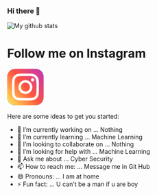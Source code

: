 ### Hi there 👋
![My github stats](https://github-readme-stats.anuraghazra1.vercel.app/api?username=Xavier-Alfred&show_icons=true&hide_border=true)
# Follow me on Instagram 
[![](insta.png)](https://www.instagram.com/xavier.emmanuel.12) 
<!--
**Xavier-Alfred/Xavier-Alfred** is a ✨ _special_ ✨ repository because its `README.md` (this file) appears on your GitHub profile.-->

Here are some ideas to get you started:

- 🔭 I’m currently working on ... Nothing
- 🌱 I’m currently learning ... Machine Learning
- 👯 I’m looking to collaborate on ... Nothing
- 🤔 I’m looking for help with ... Machine Learning
- 💬 Ask me about ... Cyber Security
- 📫 How to reach me: ... Message me in Git Hub
- 😄 Pronouns: ... I am at home
- ⚡ Fun fact: ... U can't be a man if u are boy

